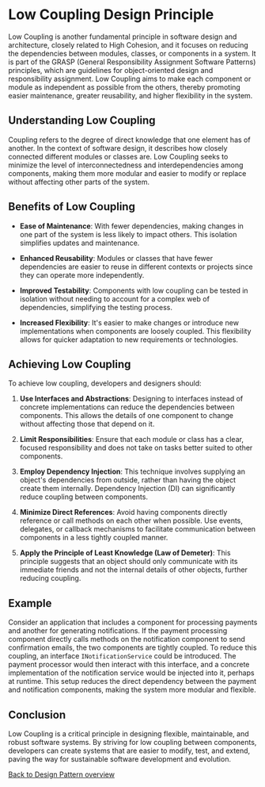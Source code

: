 # Low Coupling Design Principle

Low Coupling is another fundamental principle in software design and architecture, closely related to High Cohesion, and it focuses on reducing the dependencies between modules, classes, or components in a system. It is part of the GRASP (General Responsibility Assignment Software Patterns) principles, which are guidelines for object-oriented design and responsibility assignment. Low Coupling aims to make each component or module as independent as possible from the others, thereby promoting easier maintenance, greater reusability, and higher flexibility in the system.

## Understanding Low Coupling

Coupling refers to the degree of direct knowledge that one element has of another. In the context of software design, it describes how closely connected different modules or classes are. Low Coupling seeks to minimize the level of interconnectedness and interdependencies among components, making them more modular and easier to modify or replace without affecting other parts of the system.

## Benefits of Low Coupling

- **Ease of Maintenance**: With fewer dependencies, making changes in one part of the system is less likely to impact others. This isolation simplifies updates and maintenance.

- **Enhanced Reusability**: Modules or classes that have fewer dependencies are easier to reuse in different contexts or projects since they can operate more independently.

- **Improved Testability**: Components with low coupling can be tested in isolation without needing to account for a complex web of dependencies, simplifying the testing process.

- **Increased Flexibility**: It's easier to make changes or introduce new implementations when components are loosely coupled. This flexibility allows for quicker adaptation to new requirements or technologies.

## Achieving Low Coupling

To achieve low coupling, developers and designers should:

1. **Use Interfaces and Abstractions**: Designing to interfaces instead of concrete implementations can reduce the dependencies between components. This allows the details of one component to change without affecting those that depend on it.

2. **Limit Responsibilities**: Ensure that each module or class has a clear, focused responsibility and does not take on tasks better suited to other components.

3. **Employ Dependency Injection**: This technique involves supplying an object's dependencies from outside, rather than having the object create them internally. Dependency Injection (DI) can significantly reduce coupling between components.

4. **Minimize Direct References**: Avoid having components directly reference or call methods on each other when possible. Use events, delegates, or callback mechanisms to facilitate communication between components in a less tightly coupled manner.

5. **Apply the Principle of Least Knowledge (Law of Demeter)**: This principle suggests that an object should only communicate with its immediate friends and not the internal details of other objects, further reducing coupling.

## Example

Consider an application that includes a component for processing payments and another for generating notifications. If the payment processing component directly calls methods on the notification component to send confirmation emails, the two components are tightly coupled. To reduce this coupling, an interface `INotificationService` could be introduced. The payment processor would then interact with this interface, and a concrete implementation of the notification service would be injected into it, perhaps at runtime. This setup reduces the direct dependency between the payment and notification components, making the system more modular and flexible.

## Conclusion

Low Coupling is a critical principle in designing flexible, maintainable, and robust software systems. By striving for low coupling between components, developers can create systems that are easier to modify, test, and extend, paving the way for sustainable software development and evolution.

[Back to Design Pattern overview](./README.md)
